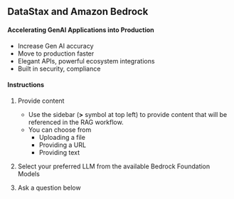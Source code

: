 ## DataStax and Amazon Bedrock

#### Accelerating GenAI Applications into Production

- Increase Gen AI accuracy
- Move to production faster
- Elegant APIs, powerful ecosystem integrations
- Built in security, compliance

#### Instructions

1. Provide content

    - Use the sidebar (**>** symbol at top left) to provide content that will be referenced in the RAG workflow.
    - You can choose from
        - Uploading a file
        - Providing a URL 
        - Providing text

2. Select your preferred LLM from the available Bedrock Foundation Models

3. Ask a question below
